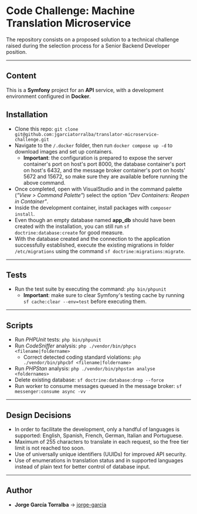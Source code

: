 # Code Challenge: Machine Translation Microservice

The repository consists on a proposed solution to a technical challenge raised during the selection process for a Senior Backend Developer position.

---

## Content

This is a **Symfony** project for an **API** service, with a development environment configured in **Docker**.

## Installation

- Clone this repo: `git clone git@github.com:jgarciatorralba/translator-microservice-challenge.git`
- Navigate to the `/.docker` folder, then run `docker compose up -d` to download images and set up containers.
  - **Important**: the configuration is prepared to expose the server container's port on host's port 8000, the database container's port on host's 6432, and the message broker container's port on hosts' 5672 and 15672, so make sure they are available before running the above command.
- Once completed, open with VisualStudio and in the command palette (*"View > Command Palette"*) select the option *"Dev Containers: Reopen in Container"*.
- Inside the development container, install packages with `composer install`.
- Even though an empty database named **app_db** should have been created with the installation, you can still run `sf doctrine:database:create` for good measure.
- With the database created and the connection to the application successfully established, execute the existing migrations in folder `/etc/migrations` using the command `sf doctrine:migrations:migrate`.

---

## Tests

- Run the test suite by executing the command: `php bin/phpunit`
  - **Important**: make sure to clear Symfony's testing cache by running `sf cache:clear --env=test` before executing them.

---

## Scripts

- Run *PHPUnit* tests: `php bin/phpunit`
- Run *CodeSniffer* analysis: `php ./vendor/bin/phpcs <filename|foldername>`
  - Correct detected coding standard violations: `php ./vendor/bin/phpcbf <filename|foldername>`
- Run *PHPStan* analysis: `php ./vendor/bin/phpstan analyse <foldernames>`
- Delete existing database: `sf doctrine:database:drop --force`
- Run worker to consume messages queued in the message broker: `sf messenger:consume async -vv`

---

## Design Decisions

- In order to facilitate the development, only a handful of languages is supported: English, Spanish, French, German, Italian and Portuguese.
- Maximum of 255 characters to translate in each request, so the free tier limit is not reached too soon.
- Use of universally unique identifiers (UUIDs) for improved API security.
- Use of enumerations in translation status and in supported languages instead of plain text for better control of database input.

---

## Author

- **Jorge García Torralba** &#8594; [jorge-garcia](https://github.com/jgarciatorralba)
